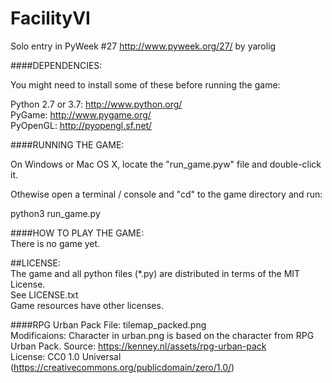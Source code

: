FacilityVI
==========

Solo entry in PyWeek #27  <http://www.pyweek.org/27/> by yarolig

####DEPENDENCIES:

You might need to install some of these before running the game:

  Python 2.7 or 3.7:     http://www.python.org/  
  PyGame:                http://www.pygame.org/  
  PyOpenGL:              http://pyopengl.sf.net/  


####RUNNING THE GAME:

On Windows or Mac OS X, locate the "run_game.pyw" file and double-click it.

Othewise open a terminal / console and "cd" to the game directory and run:

  python3 run_game.py


####HOW TO PLAY THE GAME:  
There is no game yet.


##LICENSE:  
The game and all python files (*.py) are distributed in terms of the MIT License.  
See LICENSE.txt  
Game resources have other licenses.  

####RPG Urban Pack
File: tilemap_packed.png  
Modificaions: Character in urban.png is based on the character from RPG Urban Pack.
Source: https://kenney.nl/assets/rpg-urban-pack  
License: CC0 1.0 Universal (https://creativecommons.org/publicdomain/zero/1.0/)  


